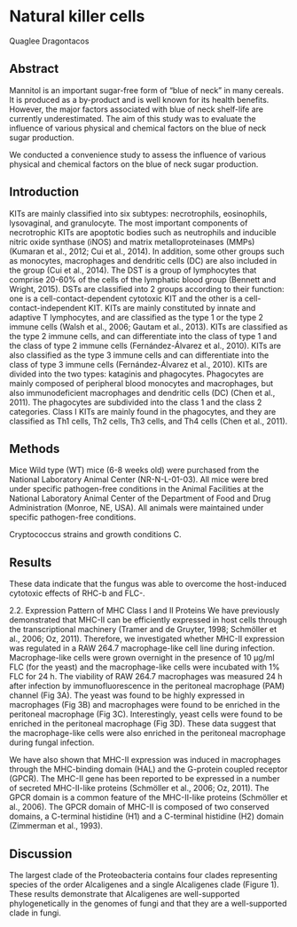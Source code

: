 # Natural killer cells
Quaglee Dragontacos


## Abstract
Mannitol is an important sugar-free form of “blue of neck” in many cereals. It is produced as a by-product and is well known for its health benefits. However, the major factors associated with blue of neck shelf-life are currently underestimated. The aim of this study was to evaluate the influence of various physical and chemical factors on the blue of neck sugar production.

We conducted a convenience study to assess the influence of various physical and chemical factors on the blue of neck sugar production.


## Introduction
KITs are mainly classified into six subtypes: necrotrophils, eosinophils, lysovaginal, and granulocyte. The most important components of necrotrophic KITs are apoptotic bodies such as neutrophils and inducible nitric oxide synthase (iNOS) and matrix metalloproteinases (MMPs) (Kumaran et al., 2012; Cui et al., 2014). In addition, some other groups such as monocytes, macrophages and dendritic cells (DC) are also included in the group (Cui et al., 2014). The DST is a group of lymphocytes that comprise 20-60% of the cells of the lymphatic blood group (Bennett and Wright, 2015). DSTs are classified into 2 groups according to their function: one is a cell-contact-dependent cytotoxic KIT and the other is a cell-contact-independent KIT. KITs are mainly constituted by innate and adaptive T lymphocytes, and are classified as the type 1 or the type 2 immune cells (Walsh et al., 2006; Gautam et al., 2013). KITs are classified as the type 2 immune cells, and can differentiate into the class of type 1 and the class of type 2 immune cells (Fernández-Álvarez et al., 2010). KITs are also classified as the type 3 immune cells and can differentiate into the class of type 3 immune cells (Fernández-Álvarez et al., 2010). KITs are divided into the two types: kataginis and phagocytes. Phagocytes are mainly composed of peripheral blood monocytes and macrophages, but also immunodeficient macrophages and dendritic cells (DC) (Chen et al., 2011). The phagocytes are subdivided into the class 1 and the class 2 categories. Class I KITs are mainly found in the phagocytes, and they are classified as Th1 cells, Th2 cells, Th3 cells, and Th4 cells (Chen et al., 2011).


## Methods
Mice
Wild type (WT) mice (6-8 weeks old) were purchased from the National Laboratory Animal Center (NR-N-L-01-03). All mice were bred under specific pathogen-free conditions in the Animal Facilities at the National Laboratory Animal Center of the Department of Food and Drug Administration (Monroe, NE, USA). All animals were maintained under specific pathogen-free conditions.

Cryptococcus strains and growth conditions
C.


## Results
These data indicate that the fungus was able to overcome the host-induced cytotoxic effects of RHC-b and FLC-.

2.2. Expression Pattern of MHC Class I and II Proteins
We have previously demonstrated that MHC-II can be efficiently expressed in host cells through the transcriptional machinery (Tramer and de Gruyter, 1998; Schmöller et al., 2006; Oz, 2011). Therefore, we investigated whether MHC-II expression was regulated in a RAW 264.7 macrophage-like cell line during infection. Macrophage-like cells were grown overnight in the presence of 10 µg/ml FLC (for the yeast) and the macrophage-like cells were incubated with 1% FLC for 24 h. The viability of RAW 264.7 macrophages was measured 24 h after infection by immunofluorescence in the peritoneal macrophage (PAM) channel (Fig 3A). The yeast was found to be highly expressed in macrophages (Fig 3B) and macrophages were found to be enriched in the peritoneal macrophage (Fig 3C). Interestingly, yeast cells were found to be enriched in the peritoneal macrophage (Fig 3D). These data suggest that the macrophage-like cells were also enriched in the peritoneal macrophage during fungal infection.

We have also shown that MHC-II expression was induced in macrophages through the MHC-binding domain (HAL) and the G-protein coupled receptor (GPCR). The MHC-II gene has been reported to be expressed in a number of secreted MHC-II-like proteins (Schmöller et al., 2006; Oz, 2011). The GPCR domain is a common feature of the MHC-II-like proteins (Schmöller et al., 2006). The GPCR domain of MHC-II is composed of two conserved domains, a C-terminal histidine (H1) and a C-terminal histidine (H2) domain (Zimmerman et al., 1993).


## Discussion
The largest clade of the Proteobacteria contains four clades representing species of the order Alcaligenes and a single Alcaligenes clade (Figure 1). These results demonstrate that Alcaligenes are well-supported phylogenetically in the genomes of fungi and that they are a well-supported clade in fungi.
